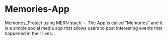 # Memories-App
Memories_Project using MERN stack -- The App is called "Memories" and it is a simple social media app that allows users to post interesting events that happened in their lives.
